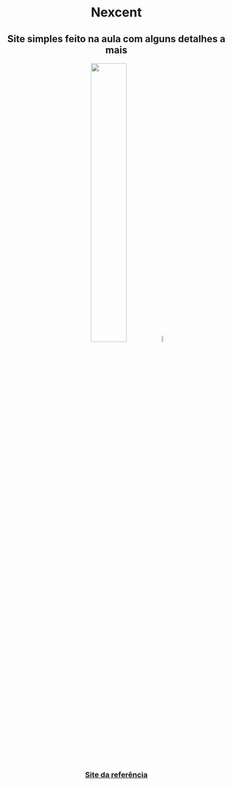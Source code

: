 <h1 align="center">Nexcent</h1>
<h2 align="center">Site simples feito na aula com alguns detalhes a mais</h2>
<div align="center">
    <img width="40%" src="./src/assets/imgs/logomark-white.svg"/>
    <img src="https://cdn.jsdelivr.net/gh/devicons/devicon@latest/icons/figma/figma-original.svg" width="6%"/>          
</div>
<h3 align="center"><a href="https://www.figma.com/design/qTDANqec1MJFKPylfqRL94/Responsive-Landing-Page-Design-%7C-Website-Home-Page-Design-%7C-Agency-Website-UI-Design--Community-?node-id=1-2&p=f&t=zlrkz891dwvXXkE0-0">Site da referência</a></h3>